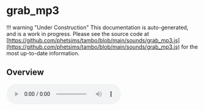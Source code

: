# grab_mp3

!!! warning "Under Construction"
    This documentation is auto-generated, and is a work in progress. Please see the source code at
    [https://github.com/phetsims/tambo/blob/main/sounds/grab_mp3.js](https://github.com/phetsims/tambo/blob/main/sounds/grab_mp3.js) for the most up-to-date information.

## Overview


<audio controls id="doc-audio">
<script type="module">
import { grab_mp3 } from '/lib/scenerystack.esm.min.js';
import { audioBufferToURL } from '/js/audioBufferToURL.js';

grab_mp3.audioBufferProperty.lazyLink( async audioBuffer => {
  document.querySelector( '#doc-audio' ).src = await audioBufferToURL( audioBuffer );
} );
</script>



## Source Code

See the source for [grab_mp3.js](https://github.com/phetsims/tambo/blob/main/sounds/grab_mp3.js) in the [tambo](https://github.com/phetsims/tambo) repository.

